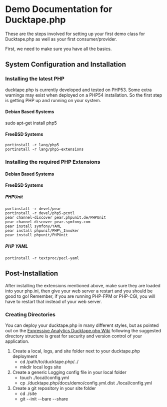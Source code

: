 Demo Documentation for Ducktape.php
===================================

These are the steps involved for setting up your first demo class for Ducktape.php as well as your first consumer/provider.  

First, we need to make sure you have all the basics.

System Configuration and Installation
-------------------------------------

### Installing the latest PHP ###

ducktape.php is currently developed and tested on PHP53.  Some extra warnings may exist when deployed on a PHP54 installation.  So the first step is getting PHP up and running on your system.

#### Debian Based Systems ####

sudo apt-get install php5

#### FreeBSD Systems ####

```
portinstall -r lang/php5
portinstall -r lang/php5-extensions
```

### Installing the required PHP Extensions ###

#### Debian Based Systems ####

#### FreeBSD Systems ####

##### PHPUnit #####

```
portinstall -r devel/pear
portinstall -r devel/php5-pcntl
pear channel-discover pear.phpunit.de/PHPUnit
pear channel-discover pear.symfony.com
pear install symfony/YAML
pear install phpunit/PHP\_Invoker
pear install phpunit/PHPUnit
```

##### PHP YAML #####

```
portinstall -r textproc/pecl-yaml
```

Post-Installation
-----------------

After installing the extensions mentioned above, make sure they are loaded into your php.ini, then give your web server a restart and you should be good to go!
  Remember, if you are running PHP-FPM or PHP-CGI, you will have to restart that instead of your web server.

### Creating Directories ###

You can deploy your ducktape.php in many different styles, but as pointed out on the [Expressive Analytics Ducktape.php Wiki](https://github.com/expressiveanalytics/ducktape.php/wiki/Getting-started-guide) following the suggested directory structure is great for security and version control of your application.

1. Create a local, logs, and site folder next to your ducktape.php deployment
    * cd /path/to/ducktape.php/../
    * mkdir local logs site
2. Create a generic Logging config file in your local folder
    * touch ./local/config.yml
    * cp ./ducktape.php/docs/demo/config.yml.dist ./local/config.yml
3. Create a git repository in your site folder
    * cd ./site
    * git --init --bare --share
